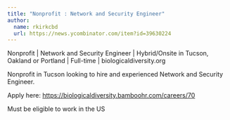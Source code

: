 ```yaml
---
title: "Nonprofit : Network and Security Engineer"
author:
  name: rkirkcbd
  url: https://news.ycombinator.com/item?id=39630224
---
```

Nonprofit | Network and Security Engineer | Hybrid&#x2F;Onsite in Tucson, Oakland or Portland | Full-time | biologicaldiversity.org

Nonprofit in Tucson looking to hire and experienced Network and Security Engineer.

Apply here: <a href="https:&#x2F;&#x2F;biologicaldiversity.bamboohr.com&#x2F;careers&#x2F;70" rel="nofollow">https:&#x2F;&#x2F;biologicaldiversity.bamboohr.com&#x2F;careers&#x2F;70</a>

Must be eligible to work in the US
